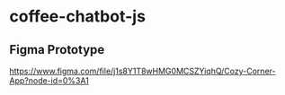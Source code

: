 # coffee-chatbot-js

## Figma Prototype

https://www.figma.com/file/j1s8Y1T8wHMG0MCSZYiqhQ/Cozy-Corner-App?node-id=0%3A1